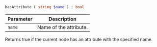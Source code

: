 ```php
hasAttribute ( string $name ) : bool
```

| Parameter | Description            |
|-----------|------------------------|
| `name`    | Name of the attribute. |

Returns true if the current node has an attribute with the specified name.